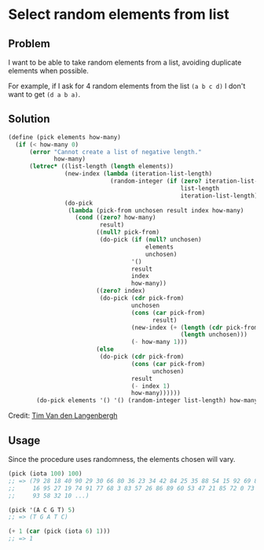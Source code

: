 # Select random elements from list

## Problem

I want to be able to take random elements from a list, avoiding
duplicate elements when possible.

For example, if I ask for 4 random elements from the list `(a b c d)`
I don't want to get `(d a b a)`.

## Solution

```Scheme
(define (pick elements how-many)
  (if (< how-many 0)
      (error "Cannot create a list of negative length."
             how-many)
      (letrec* ((list-length (length elements))
                (new-index (lambda (iteration-list-length)
                             (random-integer (if (zero? iteration-list-length)
                                                 list-length
                                                 iteration-list-length))))
                (do-pick
                 (lambda (pick-from unchosen result index how-many)
                   (cond ((zero? how-many)
                          result)
                         ((null? pick-from)
                          (do-pick (if (null? unchosen)
                                       elements
                                       unchosen)
                                   '()
                                   result
                                   index
                                   how-many))
                         ((zero? index)
                          (do-pick (cdr pick-from)
                                   unchosen
                                   (cons (car pick-from)
                                         result)
                                   (new-index (+ (length (cdr pick-from))
                                                 (length unchosen)))
                                   (- how-many 1)))
                         (else
                          (do-pick (cdr pick-from)
                                   (cons (car pick-from)
                                         unchosen)
                                   result
                                   (- index 1)
                                   how-many))))))
        (do-pick elements '() '() (random-integer list-length) how-many))))
```

Credit: [Tim Van den Langenbergh](http://tmtvl.info)

## Usage

Since the procedure uses randomness, the elements chosen will vary.

```Scheme
(pick (iota 100) 100)
;; => (79 28 18 40 90 29 30 66 80 36 23 34 42 84 25 35 88 54 15 92 69 8 2
;;     16 95 27 19 74 91 77 68 3 83 57 26 86 89 60 53 47 21 85 72 0 73 96
;;     93 58 32 10 ...)

(pick '(A C G T) 5)
;; => (T G A T C)

(+ 1 (car (pick (iota 6) 1)))
;; => 1
```
